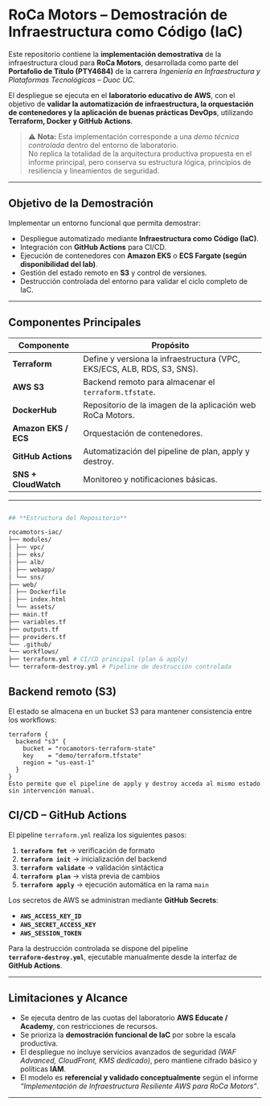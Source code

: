 # RoCa Motors – Demostración de Infraestructura como Código (IaC)

Este repositorio contiene la **implementación demostrativa** de la infraestructura cloud para **RoCa Motors**, desarrollada como parte del **Portafolio de Título (PTY4684)** de la carrera *Ingeniería en Infraestructura y Plataformas Tecnológicas – Duoc UC*.

El despliegue se ejecuta en el **laboratorio educativo de AWS**, con el objetivo de **validar la automatización de infraestructura, la orquestación de contenedores y la aplicación de buenas prácticas DevOps**, utilizando **Terraform, Docker y GitHub Actions**.

> ⚠️ **Nota:** Esta implementación corresponde a una *demo técnica controlada* dentro del entorno de laboratorio.  
> No replica la totalidad de la arquitectura productiva propuesta en el informe principal, pero conserva su estructura lógica, principios de resiliencia y lineamientos de seguridad.

---

## **Objetivo de la Demostración**

Implementar un entorno funcional que permita demostrar:

- Despliegue automatizado mediante **Infraestructura como Código (IaC)**.
- Integración con **GitHub Actions** para CI/CD.
- Ejecución de contenedores con **Amazon EKS** o **ECS Fargate (según disponibilidad del lab)**.
- Gestión del estado remoto en **S3** y control de versiones.
- Destrucción controlada del entorno para validar el ciclo completo de IaC.

---

## **Componentes Principales**

| Componente | Propósito |
|-------------|-----------|
| **Terraform** | Define y versiona la infraestructura (VPC, EKS/ECS, ALB, RDS, S3, SNS). |
| **AWS S3** | Backend remoto para almacenar el `terraform.tfstate`. |
| **DockerHub** | Repositorio de la imagen de la aplicación web RoCa Motors. |
| **Amazon EKS / ECS** | Orquestación de contenedores. |
| **GitHub Actions** | Automatización del pipeline de plan, apply y destroy. |
| **SNS + CloudWatch** | Monitoreo y notificaciones básicas. |

---
```bash

## **Estructura del Repositorio**

rocamotors-iac/
├── modules/
│ ├── vpc/
│ ├── eks/
│ ├── alb/
│ ├── webapp/
│ └── sns/
├── web/
│ ├── Dockerfile
│ ├── index.html
│ └── assets/
├── main.tf
├── variables.tf
├── outputs.tf
├── providers.tf
└── .github/
└── workflows/
├── terraform.yml # CI/CD principal (plan & apply)
└── terraform-destroy.yml # Pipeline de destrucción controlada
```
## **Backend remoto (S3)**

El estado se almacena en un bucket S3 para mantener consistencia entre los workflows:

```hcl
terraform {
  backend "s3" {
    bucket = "rocamotors-terraform-state"
    key    = "demo/terraform.tfstate"
    region = "us-east-1"
  }
}
Esto permite que el pipeline de apply y destroy acceda al mismo estado sin intervención manual.
```
## **CI/CD – GitHub Actions**

El pipeline `terraform.yml` realiza los siguientes pasos:

1. **`terraform fmt`** → verificación de formato  
2. **`terraform init`** → inicialización del backend  
3. **`terraform validate`** → validación sintáctica  
4. **`terraform plan`** → vista previa de cambios  
5. **`terraform apply`** → ejecución automática en la rama `main`

Los secretos de AWS se administran mediante **GitHub Secrets**:

- **`AWS_ACCESS_KEY_ID`**  
- **`AWS_SECRET_ACCESS_KEY`**  
- **`AWS_SESSION_TOKEN`**

Para la destrucción controlada se dispone del pipeline  
**`terraform-destroy.yml`**, ejecutable manualmente desde la interfaz de **GitHub Actions**.

---

## **Limitaciones y Alcance**

- Se ejecuta dentro de las cuotas del laboratorio **AWS Educate / Academy**, con restricciones de recursos.  
- Se prioriza la **demostración funcional de IaC** por sobre la escala productiva.  
- El despliegue no incluye servicios avanzados de seguridad *(WAF Advanced, CloudFront, KMS dedicado)*, pero mantiene cifrado básico y políticas **IAM**.  
- El modelo es **referencial y validado conceptualmente** según el informe  
  *“Implementación de Infraestructura Resiliente AWS para RoCa Motors”*.

---

